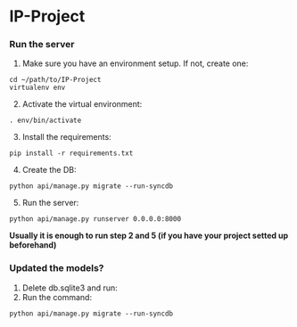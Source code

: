 # IP-Project

### Run the server
1) Make sure you have an environment setup. If not, create one:
```
cd ~/path/to/IP-Project
virtualenv env
```
2) Activate the virtual environment:
```
. env/bin/activate
```
3) Install the requirements:
```
pip install -r requirements.txt
```
4) Create the DB:
```
python api/manage.py migrate --run-syncdb
```
5) Run the server:
```
python api/manage.py runserver 0.0.0.0:8000
```
__Usually it is enough to run step 2 and 5 (if you have your project setted up beforehand)__

### Updated the models?
1. Delete db.sqlite3 and run:
2. Run the command:
  ```
  python api/manage.py migrate --run-syncdb
  ```
